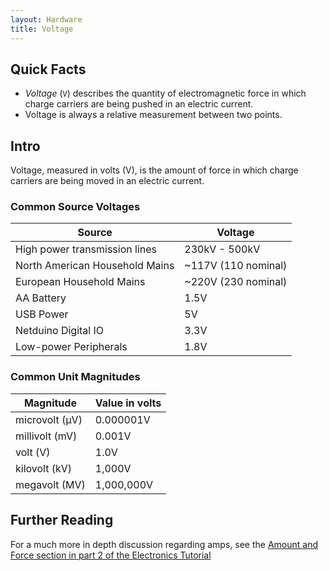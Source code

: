 ```yaml
---
layout: Hardware
title: Voltage
---
```


## Quick Facts

 * _Voltage_ (`V`) describes the quantity of electromagnetic force in which charge carriers are being pushed in an electric current.
 * Voltage is always a relative measurement between two points.

## Intro

Voltage, measured in volts (V), is the amount of force in which charge carriers are being moved in an electric current.

### Common Source Voltages

| Source                          | Voltage             |
|---------------------------------|---------------------|
| High power transmission lines   | 230kV - 500kV       |
| North American Household Mains  | ~117V (110 nominal) |
| European Household Mains        | ~220V (230 nominal) |
| AA Battery                      | 1.5V                |
| USB Power                       | 5V                  |
| Netduino Digital IO             | 3.3V                |
| Low-power Peripherals           | 1.8V                |

### Common Unit Magnitudes

| Magnitude      | Value in volts |
|----------------|----------------|
| microvolt (µV) | 0.000001V      |
| millivolt (mV) | 0.001V         |
| volt (V)       | 1.0V           |
| kilovolt (kV)  | 1,000V         |
| megavolt (MV)  | 1,000,000V     |

## Further Reading

For a much more in depth discussion regarding amps, see the [Amount and Force section in part 2 of the Electronics Tutorial](/Hardware/Tutorials/Electronics/Part2/Amount_and_Force/)